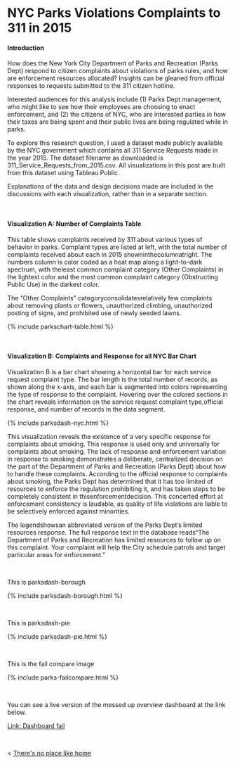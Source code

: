 
# NYC Parks Violations Complaints to 311 in 2015

#### Introduction

How does the New York City Department of Parks and Recreation (Parks Dept) respond to citizen complaints about violations of parks rules, and how are enforcement resources allocated? Insights can be gleaned from official responses to requests submitted to the 311 citizen hotline.

Interested audiences for this analysis include (1) Parks Dept management, who might like to see how their employees are choosing to enact enforcement, and (2) the citizens of NYC, who are interested parties in how their taxes are being spent and their public lives are being regulated while in parks.

To explore this research question, I used a dataset made publicly available by the NYC government which contains all 311 Service Requests made in the year 2015. The dataset filename as downloaded is 311_Service_Requests_from_2015.csv. All visualizations in this post are built from this dataset using Tableau Public. 

Explanations of the data and design decisions made are included in the discussions with each visualization, rather than in a separate section.

  &nbsp; &nbsp;

#### Visualization A: Number of Complaints Table

This table shows complaints received by 311 about various types of behavior in parks. Complaint types are listed at left, with the total number of complaints received about each in 2015 showninthecolumnatright. The numbers column is color coded as a heat map along a light-to-dark spectrum, with theleast common complaint category (Other Complaints) in the lightest color and the most common complaint category (Obstructing Public Use) in the darkest color.

The “Other Complaints” categoryconsolidatesrelatively few complaints about removing plants or flowers, unauthorized climbing, unauthorized posting of signs, and prohibited use of newly seeded lawns. 
  
  {% include parkschart-table.html %}

  &nbsp; &nbsp;
  
#### Visualization B: Complaints and Response for all NYC Bar Chart

Visualization B is a bar chart showing a horizontal bar for each service request complaint type. The bar length is the total number of records, as shown along the x-axis, and each bar is segmented into colors representing the type of response to the complaint. Hovering over the colored sections in the chart reveals information on the service request complaint type,official response, and number of records in the data segment.

  {% include parksdash-nyc.html %}

This visualization reveals the existence of a very specific response for complaints about smoking. This response is used only and universally for complaints about smoking. The lack of response and enforcement variation in response to smoking demonstrates a deliberate, centralized decision on the part of the Department of Parks and Recreation (Parks Dept) about how to handle these complaints. According to the official response to complaints about smoking, the Parks Dept has determined that it has too limited of resources to enforce the regulation prohibiting it, and has taken steps to be completely consistent in thisenforcementdecision. This concerted effort at enforcement consistency is laudable, as quality of life violations are liable to be selectively enforced against minorities.

The legendshowsan abbreviated version of the Parks Dept’s limited resources response. The full response text in the database reads“The Department of Parks and Recreation has limited resources to follow up on this complaint. Your complaint will help the City schedule patrols and target particular areas for enforcement.”

  &nbsp; &nbsp;
  
  
  This is parksdash-borough

  {% include parksdash-borough.html %}

  &nbsp; &nbsp;
  
  
  This is parksdash-pie

  {% include parksdash-pie.html %}

  &nbsp; &nbsp;



  This is the fail compare image

  {% include parks-failcompare.html %}

  &nbsp; &nbsp;
  
  
  You can see a live version of the messed up overview dashboard at the link below.

  [Link: Dashboard fail](./dashboardfails.md)

  &nbsp; &nbsp; &nbsp; &nbsp;
  


< [There's no place like home](./index.md)
